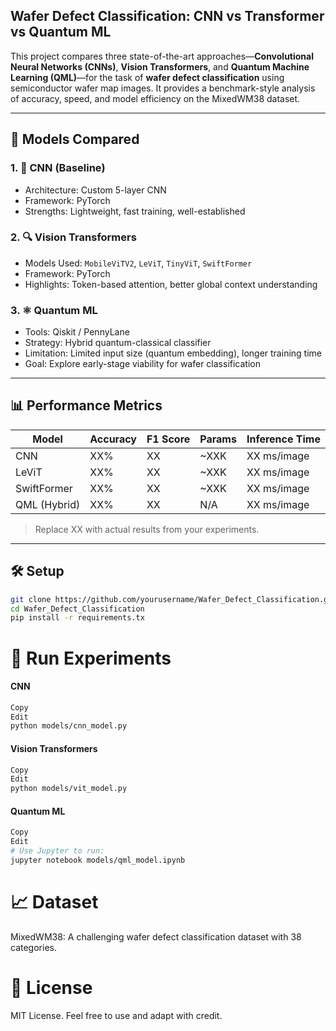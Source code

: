 ## Wafer Defect Classification: CNN vs Transformer vs Quantum ML

This project compares three state-of-the-art approaches—**Convolutional Neural Networks (CNNs)**, **Vision Transformers**, and **Quantum Machine Learning (QML)**—for the task of **wafer defect classification** using semiconductor wafer map images. It provides a benchmark-style analysis of accuracy, speed, and model efficiency on the MixedWM38 dataset.

---

## 🚀 Models Compared

### 1. 🧱 CNN (Baseline)
- Architecture: Custom 5-layer CNN
- Framework: PyTorch
- Strengths: Lightweight, fast training, well-established

### 2. 🔍 Vision Transformers
- Models Used: `MobileViTV2`, `LeViT`, `TinyViT`, `SwiftFormer`
- Framework: PyTorch
- Highlights: Token-based attention, better global context understanding

### 3. ⚛️ Quantum ML
- Tools: Qiskit / PennyLane
- Strategy: Hybrid quantum-classical classifier
- Limitation: Limited input size (quantum embedding), longer training time
- Goal: Explore early-stage viability for wafer classification

---

## 📊 Performance Metrics

| Model         | Accuracy | F1 Score | Params | Inference Time |
|---------------|----------|----------|--------|----------------|
| CNN           | XX%      | XX       | ~XXK   | XX ms/image    |
| LeViT         | XX%      | XX       | ~XXK   | XX ms/image    |
| SwiftFormer   | XX%      | XX       | ~XXK   | XX ms/image    |
| QML (Hybrid)  | XX%      | XX       | N/A    | XX ms/image    |

> Replace XX with actual results from your experiments.

---

## 🛠 Setup

```bash
git clone https://github.com/yourusername/Wafer_Defect_Classification.git
cd Wafer_Defect_Classification
pip install -r requirements.tx
```
# 🧪 Run Experiments
#### CNN
```bash
Copy
Edit
python models/cnn_model.py
```
#### Vision Transformers
```bash
Copy
Edit
python models/vit_model.py
```
#### Quantum ML
```bash
Copy
Edit
# Use Jupyter to run:
jupyter notebook models/qml_model.ipynb
```
# 📈 Dataset
MixedWM38: A challenging wafer defect classification dataset with 38 categories.

# 📜 License
MIT License. Feel free to use and adapt with credit.
